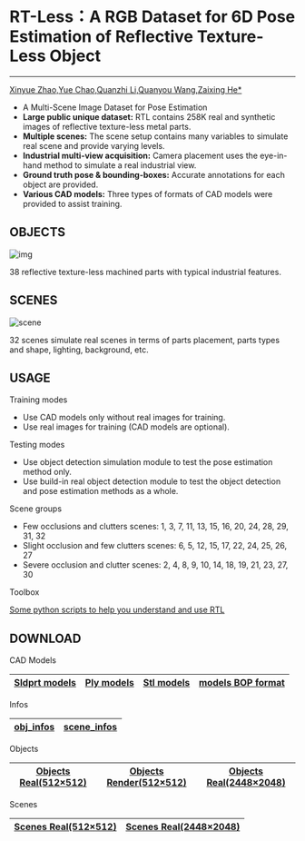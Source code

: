# RT-Less：A RGB Dataset for 6D Pose Estimation of **R**eflective **T**exture-**L**ess Object

----

[Xinyue Zhao,](https://person.zju.edu.cn/0012074)[Yue Chao,](https://github.com/transcend-lzy/RTL-toolbox)[Quanzhi Li,]()[Quanyou Wang,]()[Zaixing He*](https://person.zju.edu.cn/zaixinghe)

- A Multi-Scene Image Dataset for Pose Estimation
- **Large public unique dataset:** RTL contains 258K real and synthetic images of reflective texture-less metal parts.
- **Multiple scenes:** The scene setup contains many variables to simulate real scene and provide varying levels.
- **Industrial multi-view acquisition:** Camera placement uses the eye-in-hand method to simulate a real industrial view.
- **Ground truth pose & bounding-boxes:** Accurate annotations for each object are provided.
- **Various CAD models:** Three types of formats of CAD models were provided to assist training.

## **OBJECTS**

![img](https://cdn.jsdelivr.net/gh/lqz123/ImageBucket/images/obj.png)

38 reflective texture-less machined parts with typical industrial features.

## **SCENES**

![scene](https://cdn.jsdelivr.net/gh/lqz123/ImageBucket/images/scene.png)

32 scenes simulate real scenes in terms of parts placement, parts types and shape, lighting, background, etc.

## USAGE

Training modes

- Use CAD models only without real images for training.
- Use real images for training (CAD models are optional).

Testing modes

- Use object detection simulation module to test the pose estimation method only.
- Use build-in real object detection module to test the object detection and pose estimation methods as a whole.

Scene groups

- Few occlusions and clutters scenes: 1, 3, 7, 11, 13, 15, 16, 20, 24, 28, 29, 31, 32
- Slight occlusion and few clutters scenes: 6, 5, 12, 15, 17, 22, 24, 25, 26, 27
- Severe occlusion and clutter scenes: 2, 4, 8, 9, 10, 14, 18, 19, 21, 23, 27, 30

Toolbox

[Some python scripts to help you understand and use RTL](https://github.com/transcend-lzy/RT-Less-toolbox)

## DOWNLOAD

CAD Models

| [Sldprt models](https://1drv.ms/u/s!AiwRMXEmaB9whzonwjXK0uDWjaYM) | [Ply models](https://1drv.ms/u/s!AiwRMXEmaB9whzonwjXK0uDWjaYM) | [Stl models](https://1drv.ms/u/s!AiwRMXEmaB9whzonwjXK0uDWjaYM) | [models BOP format](https://1drv.ms/u/s!AiwRMXEmaB9whzonwjXK0uDWjaYM) |
| ------------------------------------------------------------ | ------------------------------------------------------------ | ------------------------------------------------------------ | ------------------------------------------------------------ |

Infos

| [obj_infos](https://1drv.ms/u/s!AiwRMXEmaB9whzUnwjXK0uDWjaYM) | [scene_infos](https://1drv.ms/u/s!AiwRMXEmaB9whzYnwjXK0uDWjaYM) |
| ------------------------------------------------------------ | ------------------------------------------------------------ |

Objects

| [Objects Real(512×512)](https://1drv.ms/f/s!AiwRMXEmaB9wh2onwjXK0uDWjaYM) | [Objects Render(512×512)](https://1drv.ms/f/s!AiwRMXEmaB9whzwnwjXK0uDWjaYM) | [Objects Real(2448×2048)](https://1drv.ms/f/s!AiwRMXEmaB9wiEInwjXK0uDWjaYM) |
| ------------------------------------------------------------ | ------------------------------------------------------------ | ------------------------------------------------------------ |

Scenes

| [Scenes Real(512×512)](https://1drv.ms/f/s!AiwRMXEmaB9wiAMnwjXK0uDWjaYM) | [Scenes Real(2448×2048)](https://1drv.ms/f/s!AiwRMXEmaB9wiCwnwjXK0uDWjaYM) |
| ------------------------------------------------------------ | ------------------------------------------------------------ |